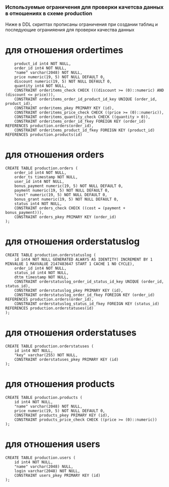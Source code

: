 
### Используемые ограничения для проверки качетсва данных в отношениях в схеме production

Ниже в DDL скриптах прописаны ограничения при создании таблиц и последующие огранияения для проверки качества данных

# для отношения ordertimes 

```id int4 NOT NULL GENERATED ALWAYS AS IDENTITY( INCREMENT BY 1 MINVALUE 1 MAXVALUE 2147483647 START 1 		CACHE 1 NO CYCLE),
	product_id int4 NOT NULL,
	order_id int4 NOT NULL,
	"name" varchar(2048) NOT NULL,
	price numeric(19, 5) NOT NULL DEFAULT 0,
	discount numeric(19, 5) NOT NULL DEFAULT 0,
	quantity int4 NOT NULL,
	CONSTRAINT orderitems_check CHECK (((discount >= (0)::numeric) AND (discount <= price))),
	CONSTRAINT orderitems_order_id_product_id_key UNIQUE (order_id, product_id),
	CONSTRAINT orderitems_pkey PRIMARY KEY (id),
	CONSTRAINT orderitems_price_check CHECK ((price >= (0)::numeric)),
	CONSTRAINT orderitems_quantity_check CHECK ((quantity > 0)),
	CONSTRAINT orderitems_order_id_fkey FOREIGN KEY (order_id) REFERENCES production.orders(order_id),
	CONSTRAINT orderitems_product_id_fkey FOREIGN KEY (product_id) REFERENCES production.products(id)
```

# для отношения orders

```
CREATE TABLE production.orders (
	order_id int4 NOT NULL,
	order_ts timestamp NOT NULL,
	user_id int4 NOT NULL,
	bonus_payment numeric(19, 5) NOT NULL DEFAULT 0,
	payment numeric(19, 5) NOT NULL DEFAULT 0,
	"cost" numeric(19, 5) NOT NULL DEFAULT 0,
	bonus_grant numeric(19, 5) NOT NULL DEFAULT 0,
	status int4 NOT NULL,
	CONSTRAINT orders_check CHECK ((cost = (payment + bonus_payment))),
	CONSTRAINT orders_pkey PRIMARY KEY (order_id)
);
```

# для отношения orderstatuslog

```
CREATE TABLE production.orderstatuslog (
	id int4 NOT NULL GENERATED ALWAYS AS IDENTITY( INCREMENT BY 1 MINVALUE 1 MAXVALUE 2147483647 START 1 CACHE 1 NO CYCLE),
	order_id int4 NOT NULL,
	status_id int4 NOT NULL,
	dttm timestamp NOT NULL,
	CONSTRAINT orderstatuslog_order_id_status_id_key UNIQUE (order_id, status_id),
	CONSTRAINT orderstatuslog_pkey PRIMARY KEY (id),
	CONSTRAINT orderstatuslog_order_id_fkey FOREIGN KEY (order_id) REFERENCES production.orders(order_id),
	CONSTRAINT orderstatuslog_status_id_fkey FOREIGN KEY (status_id) REFERENCES production.orderstatuses(id)
);
```

# для отношения orderstatuses

```
CREATE TABLE production.orderstatuses (
	id int4 NOT NULL,
	"key" varchar(255) NOT NULL,
	CONSTRAINT orderstatuses_pkey PRIMARY KEY (id)
);
```

# для отношения products

```
CREATE TABLE production.products (
	id int4 NOT NULL,
	"name" varchar(2048) NOT NULL,
	price numeric(19, 5) NOT NULL DEFAULT 0,
	CONSTRAINT products_pkey PRIMARY KEY (id),
	CONSTRAINT products_price_check CHECK ((price >= (0)::numeric))
);
```

# для отношения users

```
CREATE TABLE production.users (
	id int4 NOT NULL,
	"name" varchar(2048) NULL,
	login varchar(2048) NOT NULL,
	CONSTRAINT users_pkey PRIMARY KEY (id)
);
```

